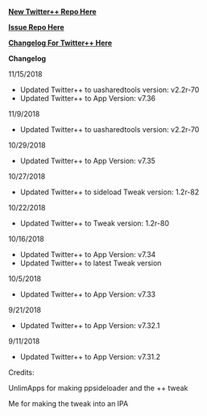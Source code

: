 **[New Twitter++ Repo Here](https://github.com/JMccormick264/TwitterPP)**

**[Issue Repo Here](https://github.com/eni9889/TW-PP-Issues)**

**[Changelog For Twitter++ Here](https://beta.unlimapps.com/changes/com.unlimapps.twitterpp)**

**Changelog**

11/15/2018

  - Updated Twitter++ to uasharedtools version: v2.2r-70
  - Updated Twitter++ to App Version: v7.36

11/9/2018

 - Updated Twitter++ to uasharedtools version: v2.2r-70

10/29/2018

 - Updated Twitter++ to App Version: v7.35

10/27/2018

 - Updated Twitter++ to sideload Tweak version: 1.2r-82

10/22/2018

 - Updated Twitter++ to Tweak version: 1.2r-80

10/16/2018

 - Updated Twitter++ to App Version: v7.34
 - Updated Twitter++ to latest Tweak version

10/5/2018

 - Updated Twitter++ to App Version: v7.33

9/21/2018

 - Updated Twitter++ to App Version: v7.32.1

9/11/2018

 - Updated Twitter++ to App Version: v7.31.2


Credits:

UnlimApps for making ppsideloader and the ++ tweak

Me for making the tweak into an IPA
